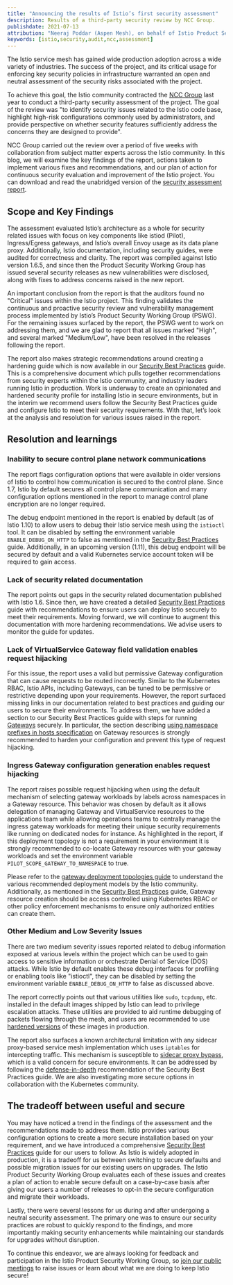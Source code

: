```yaml
---
title: "Announcing the results of Istio’s first security assessment"
description: Results of a third-party security review by NCC Group.
publishdate: 2021-07-13
attribution: "Neeraj Poddar (Aspen Mesh), on behalf of Istio Product Security Working Group"
keywords: [istio,security,audit,ncc,assessment]
---
```


The Istio service mesh has gained wide production adoption across a wide variety of
industries. The success of the project, and its critical usage for enforcing key
security policies in infrastructure warranted an open and neutral assessment of
the security risks associated with the project.

To achieve this goal, the Istio community contracted the
[NCC Group](https://www.nccgroup.com/) last year to
conduct a third-party security assessment of the project. The goal of the review
was "to identify security issues related to the Istio code base, highlight
high-risk configurations commonly used by administrators, and provide
perspective on whether security features sufficiently address the concerns they
are designed to provide".

NCC Group carried out the review over a period of five weeks with collaboration
from subject matter experts across the Istio community. In this blog, we will
examine the key findings of the report, actions taken to implement various fixes
and recommendations, and our plan of action for continuous security evaluation
and improvement of the Istio project. You can download and read the
unabridged version of the
[security assessment report](./NCC_Group_Google_GOIST2005_Report_2020-08-06_v1.1.pdf).

## Scope and Key Findings

The assessment evaluated Istio’s architecture as a whole for security related
issues with focus on key components like istiod (Pilot), Ingress/Egress
gateways, and Istio’s overall Envoy usage as its data plane proxy. Additionally,
Istio documentation, including security guides, were audited for correctness and
clarity. The report was compiled against Istio version 1.6.5, and since then the
Product Security Working Group has issued several security releases as new
vulnerabilities were disclosed, along with fixes to address concerns raised in
the new report.

An important conclusion from the report is that the auditors found no "Critical"
issues within the Istio project. This finding validates the continuous and
proactive security review and vulnerability management process implemented by
Istio’s Product Security Working Group (PSWG). For the remaining issues surfaced
by the report, the PSWG went to work on addressing them, and we are glad to
report that all issues marked "High", and several marked "Medium/Low", have been
resolved in the releases following the report.

The report also makes strategic recommendations around creating a hardening
guide which is now available in our
[Security Best Practices](/docs/ops/best-practices/security/)
guide. This is a comprehensive document which pulls together recommendations
from security experts within the Istio community, and industry leaders running
Istio in production. Work is underway to create an opinionated and hardened
security profile for installing Istio in secure environments, but in the interim
we recommend users follow the Security Best Practices guide and configure Istio
to meet their security requirements. With that, let’s look at the analysis and
resolution for various issues raised in the report.

## Resolution and learnings

### Inability to secure control plane network communications

The report flags configuration options that were available in older versions of
Istio to control how communication is secured to the control plane. Since 1.7,
Istio by default secures all control plane communication and many configuration
options mentioned in the report to manage control plane encryption are no longer
required.

The debug endpoint mentioned in the report is enabled by default (as of Istio
1.10) to allow users to debug their Istio service mesh using the `istioctl` tool.
It can be disabled by setting the environment variable `ENABLE_DEBUG_ON_HTTP` to
false as mentioned in the [Security Best
Practices](/docs/ops/best-practices/security/#control-plane)
guide. Additionally, in an upcoming version (1.11), this debug endpoint will
be secured by default and a valid Kubernetes service account token will be
required to gain access.

### Lack of security related documentation

The report points out gaps in the security related documentation published with
Istio 1.6. Since then, we have created a detailed [Security Best Practices](/docs/ops/best-practices/security/)
guide with recommendations to ensure users can deploy Istio securely to meet
their requirements.  Moving forward, we will continue to augment this
documentation with more hardening recommendations. We advise users to monitor
the guide for updates.

### Lack of VirtualService Gateway field validation enables request hijacking

For this issue, the report uses a valid but permissive Gateway configuration
that can cause requests to be routed incorrectly. Similar to the Kubernetes
RBAC, Istio APIs, including Gateways, can be tuned to be permissive or
restrictive depending upon your requirements.  However, the report surfaced
missing links in our documentation related to best practices and guiding our
users to secure their environments. To address them, we have added a section to
our Security Best Practices guide with steps for running
[Gateways](/docs/ops/best-practices/security/#gateways) securely.
In particular, the section describing [using namespace prefixes in hosts
specification](/docs/ops/best-practices/security/#avoid-overly-broad-hosts-configurations)
on Gateway resources is strongly recommended to harden your
configuration and prevent this type of request hijacking.

### Ingress Gateway configuration generation enables request hijacking

The report raises possible request hijacking when using the default mechanism of
selecting gateway workloads by labels across namespaces in a Gateway resource.
This behavior was chosen by default as it allows delegation of managing Gateway
and VirtualService resources to the applications team while allowing operations
teams to centrally manage the ingress gateway workloads for meeting their unique
security requirements like running on dedicated nodes for instance. As
highlighted in the report, if this deployment topology is not a requirement in
your environment it is strongly recommended to co-locate Gateway resources with
your gateway workloads and set the environment variable
`PILOT_SCOPE_GATEWAY_TO_NAMESPACE` to true.

Please refer to the [gateway deployment topologies guide](/docs/setup/additional-setup/gateway/#gateway-deployment-topologies)
to understand the various recommended deployment models by the
Istio community. Additionally, as mentioned in the
[Security Best Practices](/docs/ops/best-practices/security/#restrict-gateway-creation-privileges)
guide, Gateway resource creation should be access controlled using Kubernetes
RBAC or other policy enforcement mechanisms to ensure only authorized entities
can create them.

### Other Medium and Low Severity Issues

There are two medium severity issues reported related to debug information
exposed at various levels within the project which can be used to gain access to
sensitive information or orchestrate Denial of Service (DOS) attacks. While
Istio by default enables these debug interfaces for profiling or enabling tools
like "istioctl", they can be disabled by setting the environment variable
`ENABLE_DEBUG_ON_HTTP` to false as discussed above.

The report correctly points out that various utilities like `sudo`, `tcpdump`, etc.
installed in the default images shipped by Istio can lead to privilege
escalation attacks. These utilities are  provided to aid runtime debugging of
packets flowing through the mesh, and users are recommended to use
[hardened versions](/docs/ops/configuration/security/harden-docker-images/)
of these images in production.

The report also surfaces a known architectural limitation with any sidecar
proxy-based service mesh implementation which uses `iptables` for intercepting
traffic. This mechanism is susceptible to
[sidecar proxy bypass](/docs/ops/best-practices/security/#understand-traffic-capture-limitations),
which is a valid concern for secure environments. It can be addressed by following the
[defense-in-depth](/docs/ops/best-practices/security/#defense-in-depth-with-networkpolicy)
recommendation of the Security Best Practices guide. We are
also investigating more secure options in collaboration with the Kubernetes
community.

## The tradeoff between useful and secure

You may have noticed a trend in the findings of the assessment and the
recommendations made to address them. Istio provides various configuration
options to create a more secure installation based on your requirement, and we
have introduced a comprehensive [Security Best Practices](/docs/ops/best-practices/security)
guide for our users to follow. As Istio is widely adopted in production, it is
a tradeoff for us between switching to secure defaults and possible migration
issues for our existing users on upgrades. The Istio Product Security Working
Group evaluates each of these issues and creates a plan of action to enable
secure default on a case-by-case basis after giving our users a number of
releases to opt-in the secure configuration and migrate their workloads.

Lastly, there were several lessons for us during and after undergoing a neutral
security assessment. The primary one was to ensure our security practices are
robust to quickly respond to the findings, and more importantly making security
enhancements while maintaining our standards for upgrades without disruption.

To continue this endeavor, we are always looking for feedback and participation
in the Istio Product Security Working Group, so
[join our public meetings](https://github.com/istio/community/blob/master/WORKING-GROUPS.md)
to raise issues or learn about what we are doing to keep Istio secure!
